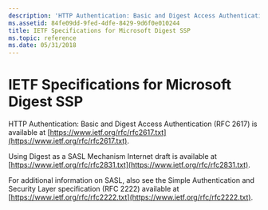 ```yaml
---
description: 'HTTP Authentication: Basic and Digest Access Authentication (RFC 2617) is available at https://www.ietf.org/rfc/rfc2617.txt.'
ms.assetid: 84fe09dd-9fed-4dfe-8429-9d6f0e010244
title: IETF Specifications for Microsoft Digest SSP
ms.topic: reference
ms.date: 05/31/2018
---
```


# IETF Specifications for Microsoft Digest SSP

HTTP Authentication: Basic and Digest Access Authentication (RFC 2617) is available at [https://www.ietf.org/rfc/rfc2617.txt](https://www.ietf.org/rfc/rfc2617.txt).

Using Digest as a SASL Mechanism Internet draft is available at [https://www.ietf.org/rfc/rfc2831.txt](https://www.ietf.org/rfc/rfc2831.txt).

For additional information on SASL, also see the Simple Authentication and Security Layer specification (RFC 2222) available at [https://www.ietf.org/rfc/rfc2222.txt](https://www.ietf.org/rfc/rfc2222.txt).

 

 




